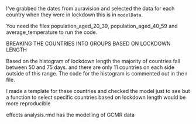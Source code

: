I've grabbed the dates from auravision and selected the data for each country when they were in lockdown this is in `modelData`. 

You need the files population_aged_20_39, population_aged_40_59 and average_temperature to run the code.


BREAKING THE COUNTRIES INTO GROUPS BASED ON LOCKDOWN LENGTH

Based on the histogram of lockdown length the majority of countries fall between 50 and 75 days. and there are only 11 countries on each side outside of this range. 
The code for the histogram is commented out in the r file.

I made a template for these countries and checked the model just to see but a function to select specific countries based on lockdown length would be more reproducible 

effects analysis.rmd has the modelling of GCMR data

